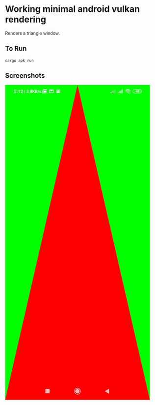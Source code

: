 # Working minimal android vulkan rendering

Renders a triangle window.

## To Run

```text
cargo apk run
```

## Screenshots

![Droid Wgpu Triangle window](./rust_droidwgpu.jpg)